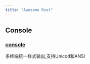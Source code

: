 ```yaml
---
title: "Awesome Rust"
---
```


## Console

### [console](https://github.com/mitsuhiko/console)
多终端统一样式输出,支持Unicod和ANSI




